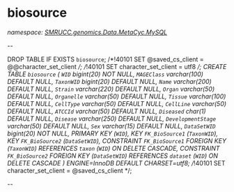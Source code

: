 ﻿# biosource
_namespace: [SMRUCC.genomics.Data.MetaCyc.MySQL](./index.md)_

--
 
 DROP TABLE IF EXISTS `biosource`;
 /*!40101 SET @saved_cs_client = @@character_set_client */;
 /*!40101 SET character_set_client = utf8 */;
 CREATE TABLE `biosource` (
 `WID` bigint(20) NOT NULL,
 `MAGEClass` varchar(100) DEFAULT NULL,
 `TaxonWID` bigint(20) DEFAULT NULL,
 `Name` varchar(200) DEFAULT NULL,
 `Strain` varchar(220) DEFAULT NULL,
 `Organ` varchar(50) DEFAULT NULL,
 `Organelle` varchar(50) DEFAULT NULL,
 `Tissue` varchar(100) DEFAULT NULL,
 `CellType` varchar(50) DEFAULT NULL,
 `CellLine` varchar(50) DEFAULT NULL,
 `ATCCId` varchar(50) DEFAULT NULL,
 `Diseased` char(1) DEFAULT NULL,
 `Disease` varchar(250) DEFAULT NULL,
 `DevelopmentStage` varchar(50) DEFAULT NULL,
 `Sex` varchar(15) DEFAULT NULL,
 `DataSetWID` bigint(20) NOT NULL,
 PRIMARY KEY (`WID`),
 KEY `FK_BioSource1` (`TaxonWID`),
 KEY `FK_BioSource2` (`DataSetWID`),
 CONSTRAINT `FK_BioSource1` FOREIGN KEY (`TaxonWID`) REFERENCES `taxon` (`WID`) ON DELETE CASCADE,
 CONSTRAINT `FK_BioSource2` FOREIGN KEY (`DataSetWID`) REFERENCES `dataset` (`WID`) ON DELETE CASCADE
 ) ENGINE=InnoDB DEFAULT CHARSET=utf8;
 /*!40101 SET character_set_client = @saved_cs_client */;
 
 --




